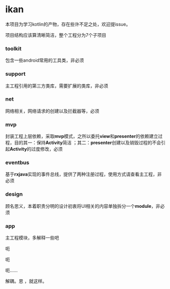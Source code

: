 # ikan

本项目为学习kotlin的产物，存在些许不足之处，欢迎提issue。

项目结构应该算清晰简洁，整个工程分为7个子项目

### toolkit

包含一些android常用的工具类，非必须

### support

主工程引用的第三方类库，需要扩展的类库，非必须

### net

网络相关，网络请求的创建以及拦截器等，必须

### mvp

封装工程上层依赖，采取**mvp**模式，之所以委托**view**和**presenter**的依赖建立过程，目的其一：保持**Activity**简洁 ；其二：**presenter**创建以及销毁过程的不会引起**Activity**的过度修改，必须

### eventbus

基于**rxjava**实现的事件总线，提供了两种注册过程，使用方式请查看主工程，非必须

### design

顾名思义，本着职责分明的设计初衷将UI相关的内容单独拆分一个**module**，非必须

### app

主工程模块，多解释一些吧  

呃 

呃

呃......

解耦。恩  ，就这样。







